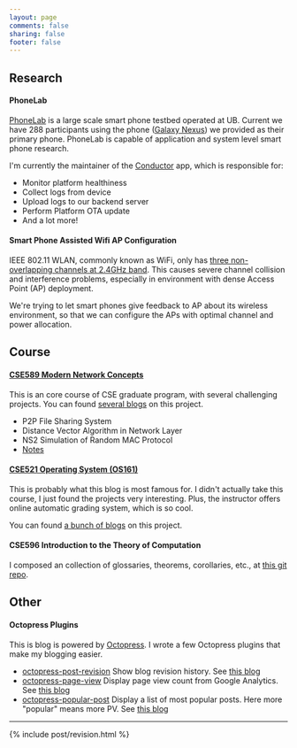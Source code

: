 ```yaml
---
layout: page
comments: false
sharing: false
footer: false
---
```


## Research

#### PhoneLab

[PhoneLab][phonelab] is a large scale smart phone testbed operated at UB. Current we have 288
participants using the phone ([Galaxy Nexus][gn]) we provided as their primary 
phone. PhoneLab is capable of application and system level smart phone research.

I'm currently the maintainer of the [Conductor][conductor] app, which is
responsible for:

 - Monitor platform healthiness
 - Collect logs from device
 - Upload logs to our backend server
 - Perform Platform OTA update
 - And a lot more!

#### Smart Phone Assisted Wifi AP Configuration

IEEE 802.11 WLAN, commonly known as WiFi, only has 
[three non-overlapping channels at 2.4GHz band][wiki]. This causes severe channel collision and
interference problems, especially in environment with dense Access Point (AP)
deployment.

We're trying to let smart phones give feedback to AP about its wireless
environment, so that we can configure the APs with optimal channel and power
allocation.

## Course
#### [CSE589 Modern Network Concepts][network]

This is an core course of CSE graduate program, with several challenging
projects. You can found [several blogs][network_blog] on this project.

 - P2P File Sharing System
 - Distance Vector Algorithm in Network Layer
 - NS2 Simulation of Random MAC Protocol
 - [Notes][notes]

#### [CSE521 Operating System (OS161)][os]

This is probably what this blog is most famous for. I didn't actually take this
course, I just found the projects very interesting. Plus, the instructor offers
online automatic grading system, which is so cool.

You can found [a bunch of blogs][os161_blog] on this project.

#### CSE596 Introduction to the Theory of Computation

I composed an collection of glossaries, theorems, corollaries, etc., at 
[this git repo][cs_theory].

## Other
#### Octopress Plugins
This is blog is powered by [Octopress][octopress]. I wrote a few Octopress
plugins that make my blogging easier.

 - [octopress-post-revision][revision]
   Show blog revision history. See [this blog][revision_blog]
 - [octopress-page-view][pv]
   Display page view count from Google Analytics. See [this blog][pv_blog]
 - [octopress-popular-post][pp]
   Display a list of most popular posts. Here more "popular" means more PV. See
   [this blog][pp_blog]


<hr/>
{% include post/revision.html %}


[phonelab]: http://www.phone-lab.org
[gn]: http://en.wikipedia.org/wiki/Galaxy_Nexus
[conductor]: https://play.google.com/store/apps/details?id=edu.buffalo.cse.phonelab.harness.developer
[wiki]: http://en.wikipedia.org/wiki/List_of_WLAN_channels
[network]: http://www.cse.buffalo.edu/~qiao/cse489
[os]: http://www.ops-class.org
[octopress]: http://www.octopress.org
[revision]: https://github.com/jhshi/octopress-post-revision
[pv]: https://github.com/jhshi/octopress-page-view
[pp]: https://github.com/jhshi/octopress-popular-posts
[network_blog]: /category/network/
[os161_blog]: /category/os161/
[pv_blog]: /2013/11/10/page-view-plugin-for-octopress/
[pp_blog]: /2013/11/10/popular-posts-plugin-for-octopress/
[revision_blog]: /2013/11/17/post-revision-plugin-for-octopress/
[cs_theory]: https://github.com/jhshi/course.cs_theory
[notes]: https://github.com/jhshi/course.network.note
